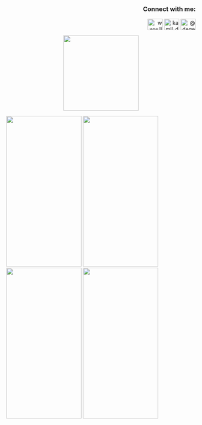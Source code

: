 <h3 align="right">Connect with me:</h3>
<p align="right">
<a href="https://linkedin.com/in/kamil-degerliyurt" target="blank"><img align="center" src="https://raw.githubusercontent.com/rahuldkjain/github-profile-readme-generator/master/src/images/icons/Social/linked-in-alt.svg" alt="www.linkedin.com/in/kamil-degerliyurt" height="30" width="40" /></a>
<a href="https://instagram.com/kamil_degerliyurt" target="blank"><img align="center" src="https://raw.githubusercontent.com/rahuldkjain/github-profile-readme-generator/master/src/images/icons/Social/instagram.svg" alt="kamil_degerliyurt" height="30" width="40" /></a>
<a href="https://medium.com/@degerliyurtkamil" target="blank"><img align="center" src="https://raw.githubusercontent.com/rahuldkjain/github-profile-readme-generator/master/src/images/icons/Social/medium.svg" alt="@degerliyurtkamil" height="30" width="40" /></a>
</p>



<p align="center">
  <img width="200" height="200" src="https://github.com/kamildegerliyurt/MyWalletApp/assets/139812195/ab6ea9d1-f637-40a0-a16e-dd1e1551759a">
</p>



<img src="https://github.com/kamildegerliyurt/MyWalletApp/assets/139812195/8b747d5d-9409-4e47-ba46-f92e1c784453" width="200" height="400" />

<img src="https://github.com/kamildegerliyurt/MyWalletApp/assets/139812195/743fea9e-77e4-4a94-9bea-cc7b4e2af775" width="200" height="400" />

<img src="https://github.com/kamildegerliyurt/MyWalletApp/assets/139812195/219d255c-c81c-4ae6-ade2-3e1095e0fa6f" width="200" height="400" />

<img src="https://github.com/kamildegerliyurt/MyWalletApp/assets/139812195/930b86d5-a5e7-4571-838e-8e9ad26c6b1e" width="200" height="400" />


